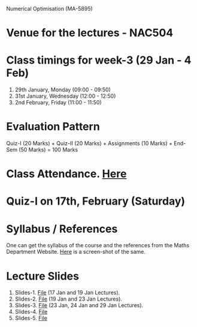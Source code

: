 Numerical Optimisation (MA-5895)
# Venue for the lectures - NAC504
# Class timings for week-3 (29 Jan - 4 Feb)
1. 29th January, Monday (09:00 - 09:50)
2. 31st January, Wednesday (12:00 - 12:50)
3. 2nd February, Friday (11:00 - 11:50)

# Evaluation Pattern 
Quiz-I (20 Marks) + Quiz-II (20 Marks) + Assignments (10 Marks) + End-Sem (50 Marks) = 100 Marks

# Class Attendance. [Here](https://docs.google.com/spreadsheets/d/1DpNrckNJ3z8MhdGJzkhQ-7BGjq6DDEwfPqk4QskMPcI/edit?usp=sharing)

# Quiz-I on 17th, February (Saturday)

# Syllabus / References 
One can get the syllabus of the course and the references from the Maths Department Website. [Here](Lecture_slides_etc/MA-5895_syllabus.png) is a screen-shot of the same.

# Lecture Slides
1. Slides-1. [File](Lecture_slides_etc/slides-1.pdf) (17 Jan and 19 Jan Lectures).
2. Slides-2. [File](Lecture_slides_etc/slides-2.pdf) (19 Jan and 23 Jan Lectures).
3. Slides-3. [File](Lecture_slides_etc/slides-3.pdf) (23 Jan, 24 Jan and 29 Jan Lectures).
4. Slides-4. [File](Lecture_slides_etc/slides-4.pdf)
5. Slides-5. [File](Lecture_slides_etc/slides-5.pdf)
